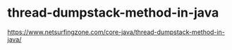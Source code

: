 # thread-dumpstack-method-in-java

https://www.netsurfingzone.com/core-java/thread-dumpstack-method-in-java/
